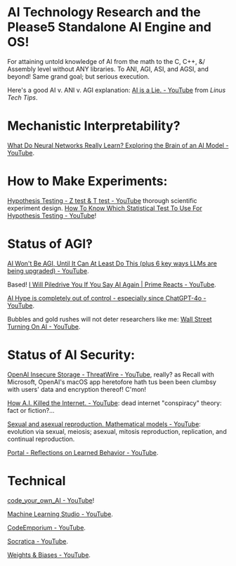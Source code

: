 # AI Technology Research and the Please5 Standalone AI Engine and OS!

For attaining untold knowledge of AI from the math to the C, C++, &amp;/ Assembly level without ANY libraries. To ANI, AGI, ASI, and AGSI, and beyond!   Same grand goal; but serious execution.

Here's a good AI v. ANI v. AGI explanation: [AI is a Lie. - YouTube](https://youtu.be/nGIpdiQrFDU) from *Linus Tech Tips*.

# Mechanistic Interpretability?

[What Do Neural Networks Really Learn? Exploring the Brain of an AI Model - YouTube](https://youtu.be/jGCvY4gNnA8).

# How to Make Experiments:

[Hypothesis Testing - Z test &amp; T test - YouTube](https://youtu.be/3Ump_ZsX3zw) thorough scientific experiment design. [How To Know Which Statistical Test To Use For Hypothesis Testing - YouTube](https://youtu.be/ChLO7wwt7h0)!

# Status of AGI‽

[AI Won&#39;t Be AGI, Until It Can At Least Do This (plus 6 key ways LLMs are being upgraded) - YouTube](https://youtu.be/PeSNEXKxarU).

Based! [I Will Piledrive You If You Say AI Again | Prime Reacts - YouTube](https://youtu.be/k0XuoK132z4).

[AI Hype is completely out of control - especially since ChatGPT-4o - YouTube](https://youtu.be/VctsqOo8wsc).

Bubbles and gold rushes will not deter researchers like me: [Wall Street Turning On AI - YouTube](https://youtu.be/42Hw5VwdDvE).

# Status of AI Security:

[OpenAI Insecure Storage - ThreatWire - YouTube](https://youtu.be/L0IBbmmaMiU), really? as Recall with Microsoft, OpenAI's macOS app heretofore hath tus been been clumbsy with users' data and encryption thereof! C'mon!

[How A.I. Killed the Internet. - YouTube](https://youtu.be/PaVjQFMg7L0): dead internet "conspiracy" theory: fact or fiction?…

[Sexual and asexual reproduction. Mathematical models - YouTube](https://youtu.be/4VMk1VgdoCU): evolution via sexual, meiosis; asexual, mitosis reproduction, replication, and continual reproduction.

[Portal - Reflections on Learned Behavior - YouTube](https://youtu.be/eYzKAKLlr74).

# Technical

[code_your_own_AI - YouTube](https://www.youtube.com/@code4AI)!

[Machine Learning Studio - YouTube](https://www.youtube.com/@PyMLstudio).

[CodeEmporium - YouTube](https://www.youtube.com/@CodeEmporium).

[Socratica - YouTube](https://www.youtube.com/@Socratica).

[Weights &amp; Biases - YouTube](https://www.youtube.com/@WeightsBiases).
